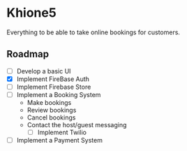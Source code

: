 # Khione5

Everything to be able to take online bookings for customers.

## Roadmap

- [ ] Develop a basic UI
- [x] Implement FireBase Auth
- [ ] Implement Firebase Store
- [ ] Implement a Booking System
  - Make bookings
  - Review bookings
  - Cancel bookings
  - Contact the host/guest messaging
    - [ ] Implement Twilio
- [ ] Implement a Payment System
